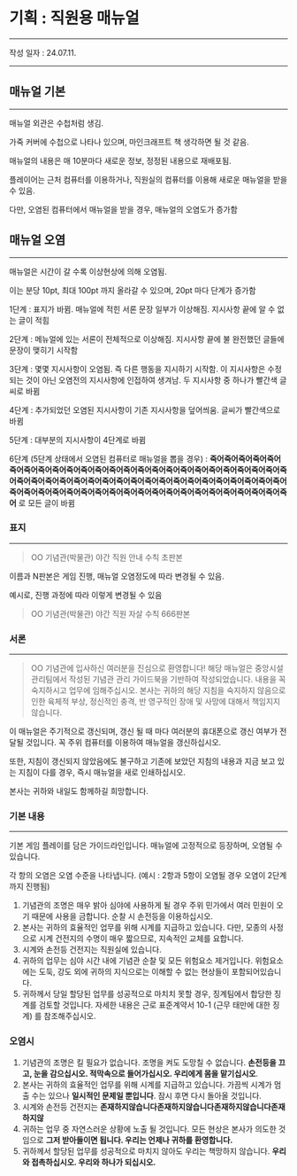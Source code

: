 # 기획 : 직원용 매뉴얼

---

작성 일자 : 24.07.11.

---

## 매뉴얼 기본

---

매뉴얼 외관은 수첩처럼 생김.

가죽 커버에 수첩으로 나타나 있으며, 마인크래프트 책 생각하면 될 것 같음.

매뉴얼의 내용은 매 10분마다 새로운 정보, 정정된 내용으로 재배포됨.

플레이어는 근처 컴퓨터를 이용하거나, 직원실의 컴퓨터를 이용해 새로운 매뉴얼을 받을 수 있음.

다만, 오염된 컴퓨터에서 매뉴얼을 받을 경우, 매뉴얼의 오염도가 증가함

## 매뉴얼 오염

---

매뉴얼은 시간이 갈 수록 이상현상에 의해 오염됨.

이는 분당 10pt, 최대 100pt 까지 올라갈 수 있으며, 20pt 마다 단계가 증가함

1단계 :  표지가 바뀜. 매뉴얼에 적힌 서론 문장 일부가 이상해짐. 지시사항 끝에 알 수 없는 글이 적힘

2단계 : 메뉴얼에 있는 서론이 전체적으로 이상해짐. 지시사항 끝에 불 완전했던 글들에 문장이 맺히기 시작함

3단계 :  몇몇 지시사항이 오염됨. 즉 다른 행동을 지시하기 시작함. 이 지시사항은 수정되는 것이 아닌 오염전의 지시사항에 인접하여 생겨남. 두 지시사항 중 하나가 빨간색 글씨로 바뀜

4단계 :  추가되었던 오염된 지시사항이 기존 지시사항을 덮어씌움. 글씨가 빨간색으로 바뀜

5단계 :  대부분의 지시사항이 4단계로 바뀜

6단계 (5단계 상태에서 오염된 컴퓨터로 매뉴얼을 뽑을 경우) : **죽어죽어죽어죽어죽어죽어죽어죽어죽어죽어죽어죽어죽어죽어죽어죽어죽어죽어죽어죽어죽어죽어죽어죽어죽어죽어죽어죽어죽어죽어죽어죽어죽어죽어죽어죽어죽어죽어죽어죽어죽어죽어죽어죽어죽어죽어죽어죽어죽어죽어죽어죽어죽어죽어죽어죽어죽어죽어죽어죽어죽어죽어죽어죽어** 로 모든 글이 바뀜

### 표지

---

> OO 기념관(박물관) 야간 직원 안내 수칙
                      초판본
> 

이름과 N판본은 게임 진행, 매뉴얼 오염정도에 따라 변경될 수 있음.

예시로, 진행 과정에 따라 이렇게 변경될 수 있음

> OO 기념관(박물관) 야간 직원 자살 수칙
                    666판본
> 

### 서론

---

> OO 기념관에 입사하신 여러분을 진심으로 환영합니다! 
해당 매뉴얼은 중앙시설관리팀에서 작성된 기념관 관리 가이드북을 기반하여 작성되었습니다.
내용을 꼭 숙지하시고 업무에 임해주십시오. 본사는 귀하의 해당 지침을 숙지하지 않음으로 인한 육체적 부상, 정신적인 충격, 반 영구적인 장애 및 사망에 대해서 책임지지 않습니다.

이 매뉴얼은 주기적으로 갱신되며, 갱신 될 때 마다 여러분의 휴대폰으로 갱신 여부가 전달될 것입니다. 꼭 주위 컴퓨터를 이용하여 매뉴얼을 갱신하십시오.

또한, 지침이 갱신되지 않았음에도 불구하고 기존에 보았던 지침의 내용과 지금 보고 있는 지침이 다를 경우, 즉시 매뉴얼을 새로 인쇄하십시오. 

본사는 귀하와 내일도 함께하길 희망합니다.
> 

### 기본 내용

---

기본 게임 플레이를 담은 가이드라인입니다. 매뉴얼에 고정적으로 등장하며, 오염될 수 있습니다.

각 항의 오염은 오염 수준을 나타냅니다. (예시 :  2항과 5항이 오염될 경우 오염이 2단계까지 진행됨)

1. 기념관의 조명은 매우 밝아 심야에 사용하게 될 경우 주위 민가에서 여러 민원이 오기 때문에 사용을 금합니다. 순찰 시 손전등을 이용하십시오.
2. 본사는 귀하의 효율적인 업무를 위해 시계를 지급하고 있습니다. 다만, 모종의 사정으로 시계 건전지의 수명이 매우 짧으므로, 지속적인 교체를 요합니다.
3. 시계와 손전등 건전지는 직원실에 있습니다. 
4. 귀하의 업무는 심야 시간 내에 기념관 순찰 및 모든 위험요소 제거입니다. 위험요소에는 도둑, 강도 외에 귀하의 지식으로는 이해할 수 없는 현상들이 포함되어있습니다.
5. 귀하께서 당일 할당된 업무를 성공적으로 마치치 못할 경우, 징계팀에서 합당한 징계를 검토할 것입니다. 자세한 내용은 근로 표준계약서 10-1 (근무 태만에 대한 징계) 를 참조해주십시오.

### 오염시

1. 기념관의 조명은 킬 필요가 없습니다. 조명을 켜도 도망칠 수 없습니다. **손전등을 끄고, 눈을 감으십시오. 적막속으로 들어가십시오. 우리에게 몸을 맡기십시오**.
2. 본사는 귀하의 효율적인 업무를 위해 시계를 지급하고 있습니다. 가끔씩 시계가 멈출 수는 있으나 **일시적인 문제일 뿐입니다**. 잠시 후면 다시 돌아올 것입니다.
3. 시계와 손전등 건전지는 **존재하지않습니다존재하지않습니다존재하지않습니다존재하지않**
4. 귀하는 업무 중 자연스러운 상황에 노출 될 것입니다. 모든 현상은 본사가 의도한 것임으로 **그저 받아들이면 됩니다. 우리는 언제나 귀하를 환영합니다.**
5. 귀하께서 할당된 업무를 성공적으로 마치지 않아도 우리는 책망하지 않습니다. **우리와 접촉하십시오. 우리와 하나가 되십시오.**